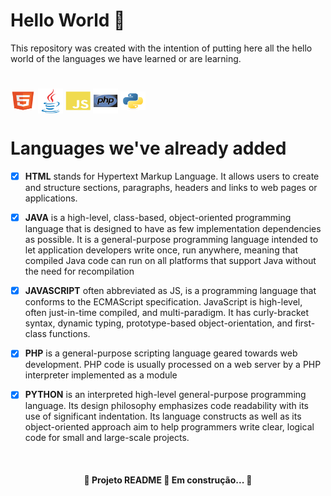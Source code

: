 # **Hello World 👋** #
This repository was created with the intention of putting here all the hello world of the languages we have learned or are learning.

#
<div style="display: inline_block">
<img align="center" alt="Icon-HTML" height="30" width="40" src="https://raw.githubusercontent.com/devicons/devicon/master/icons/html5/html5-original.svg">
<img align="center" alt="Icon-Java" height="40" width="40" src="https://raw.githubusercontent.com/devicons/devicon/master/icons/java/java-original.svg">
<img align="center" alt="Icon-JS" height="30" width="40" src="https://raw.githubusercontent.com/devicons/devicon/master/icons/javascript/javascript-plain.svg">
<img align="center" alt="Icon-PHP" height="40" width="40" src="https://raw.githubusercontent.com/devicons/devicon/master/icons/php/php-original.svg">
<img align="center" alt="Icon-PYTHON" height="30" width="40" src="https://raw.githubusercontent.com/devicons/devicon/master/icons/python/python-original.svg">

</div>

# 


# Languages we've already added #

- [x] **HTML**
stands for Hypertext Markup Language. It allows users to create and structure sections, paragraphs, headers and links to web pages or applications. 

- [x] **JAVA**
is a high-level, class-based, object-oriented programming language that is designed to have as few implementation dependencies as possible. It is a general-purpose programming language intended to let application developers write once, run anywhere, meaning that compiled Java code can run on all platforms that support Java without the need for recompilation

- [x] **JAVASCRIPT**
often abbreviated as JS, is a programming language that conforms to the ECMAScript specification. JavaScript is high-level, often just-in-time compiled, and multi-paradigm. It has curly-bracket syntax, dynamic typing, prototype-based object-orientation, and first-class functions.

- [x] **PHP**
 is a general-purpose scripting language geared towards web development.
 PHP code is usually processed on a web server by a PHP interpreter implemented as a module

- [x] **PYTHON**
is an interpreted high-level general-purpose programming language. Its design philosophy emphasizes code readability with its use of significant indentation. Its language constructs as well as its object-oriented approach aim to help programmers write clear, logical code for small and large-scale projects.

<br>

<h4 align="center"> 🚧 Projeto README 🚀 Em construção... 🚧
</h4>